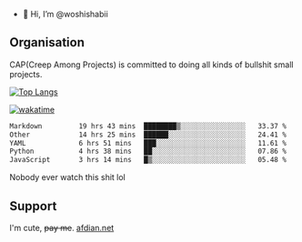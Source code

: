 - 👋 Hi, I’m @woshishabii

## Organisation

CAP(Creep Among Projects) is committed to doing all kinds of bullshit small projects.

[![Top Langs](https://github-readme-stats.vercel.app/api/top-langs/?username=woshishabii&layout=compact)](https://github.com/anuraghazra/github-readme-stats)

[![wakatime](https://wakatime.com/badge/user/34d02784-acc1-4a16-82d7-33fdb53c4ed6.svg)](https://wakatime.com/@34d02784-acc1-4a16-82d7-33fdb53c4ed6)


<!--START_SECTION:waka-->

```txt
Markdown         19 hrs 43 mins  ████████▒░░░░░░░░░░░░░░░░   33.37 %
Other            14 hrs 25 mins  ██████░░░░░░░░░░░░░░░░░░░   24.41 %
YAML             6 hrs 51 mins   ███░░░░░░░░░░░░░░░░░░░░░░   11.61 %
Python           4 hrs 38 mins   ██░░░░░░░░░░░░░░░░░░░░░░░   07.86 %
JavaScript       3 hrs 14 mins   █▒░░░░░░░░░░░░░░░░░░░░░░░   05.48 %
```

<!--END_SECTION:waka-->

Nobody ever watch this shit lol

## Support
I'm cute, ~~pay me~~.
[afdian.net](https://afdian.com/a/woshishabi)

<!---
woshishabii/woshishabii is a ✨ special ✨ repository because its `README.md` (this file) appears on your GitHub profile.
You can click the Preview link to take a look at your changes.
--->
